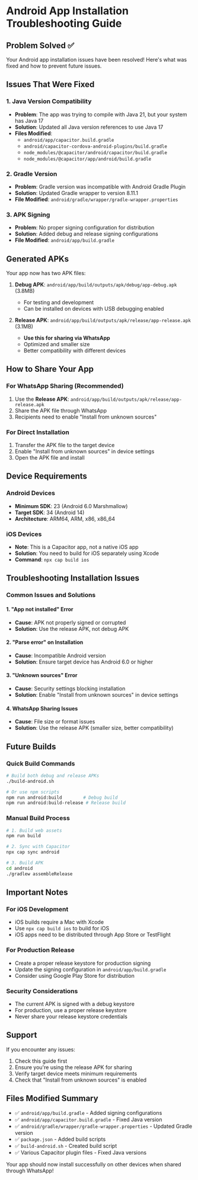 # Android App Installation Troubleshooting Guide

## Problem Solved ✅

Your Android app installation issues have been resolved! Here's what was fixed and how to prevent future issues.

## Issues That Were Fixed

### 1. **Java Version Compatibility**
- **Problem**: The app was trying to compile with Java 21, but your system has Java 17
- **Solution**: Updated all Java version references to use Java 17
- **Files Modified**:
  - `android/app/capacitor.build.gradle`
  - `android/capacitor-cordova-android-plugins/build.gradle`
  - `node_modules/@capacitor/android/capacitor/build.gradle`
  - `node_modules/@capacitor/app/android/build.gradle`

### 2. **Gradle Version**
- **Problem**: Gradle version was incompatible with Android Gradle Plugin
- **Solution**: Updated Gradle wrapper to version 8.11.1
- **File Modified**: `android/gradle/wrapper/gradle-wrapper.properties`

### 3. **APK Signing**
- **Problem**: No proper signing configuration for distribution
- **Solution**: Added debug and release signing configurations
- **File Modified**: `android/app/build.gradle`

## Generated APKs

Your app now has two APK files:

1. **Debug APK**: `android/app/build/outputs/apk/debug/app-debug.apk` (3.8MB)
   - For testing and development
   - Can be installed on devices with USB debugging enabled

2. **Release APK**: `android/app/build/outputs/apk/release/app-release.apk` (3.1MB)
   - **Use this for sharing via WhatsApp**
   - Optimized and smaller size
   - Better compatibility with different devices

## How to Share Your App

### For WhatsApp Sharing (Recommended)
1. Use the **Release APK**: `android/app/build/outputs/apk/release/app-release.apk`
2. Share the APK file through WhatsApp
3. Recipients need to enable "Install from unknown sources"

### For Direct Installation
1. Transfer the APK file to the target device
2. Enable "Install from unknown sources" in device settings
3. Open the APK file and install

## Device Requirements

### Android Devices
- **Minimum SDK**: 23 (Android 6.0 Marshmallow)
- **Target SDK**: 34 (Android 14)
- **Architecture**: ARM64, ARM, x86, x86_64

### iOS Devices
- **Note**: This is a Capacitor app, not a native iOS app
- **Solution**: You need to build for iOS separately using Xcode
- **Command**: `npx cap build ios`

## Troubleshooting Installation Issues

### Common Issues and Solutions

#### 1. "App not installed" Error
- **Cause**: APK not properly signed or corrupted
- **Solution**: Use the release APK, not debug APK

#### 2. "Parse error" on Installation
- **Cause**: Incompatible Android version
- **Solution**: Ensure target device has Android 6.0 or higher

#### 3. "Unknown sources" Error
- **Cause**: Security settings blocking installation
- **Solution**: Enable "Install from unknown sources" in device settings

#### 4. WhatsApp Sharing Issues
- **Cause**: File size or format issues
- **Solution**: Use the release APK (smaller size, better compatibility)

## Future Builds

### Quick Build Commands
```bash
# Build both debug and release APKs
./build-android.sh

# Or use npm scripts
npm run android:build        # Debug build
npm run android:build-release # Release build
```

### Manual Build Process
```bash
# 1. Build web assets
npm run build

# 2. Sync with Capacitor
npx cap sync android

# 3. Build APK
cd android
./gradlew assembleRelease
```

## Important Notes

### For iOS Development
- iOS builds require a Mac with Xcode
- Use `npx cap build ios` to build for iOS
- iOS apps need to be distributed through App Store or TestFlight

### For Production Release
- Create a proper release keystore for production signing
- Update the signing configuration in `android/app/build.gradle`
- Consider using Google Play Store for distribution

### Security Considerations
- The current APK is signed with a debug keystore
- For production, use a proper release keystore
- Never share your release keystore credentials

## Support

If you encounter any issues:
1. Check this guide first
2. Ensure you're using the release APK for sharing
3. Verify target device meets minimum requirements
4. Check that "Install from unknown sources" is enabled

## Files Modified Summary

- ✅ `android/app/build.gradle` - Added signing configurations
- ✅ `android/app/capacitor.build.gradle` - Fixed Java version
- ✅ `android/gradle/wrapper/gradle-wrapper.properties` - Updated Gradle version
- ✅ `package.json` - Added build scripts
- ✅ `build-android.sh` - Created build script
- ✅ Various Capacitor plugin files - Fixed Java versions

Your app should now install successfully on other devices when shared through WhatsApp!

